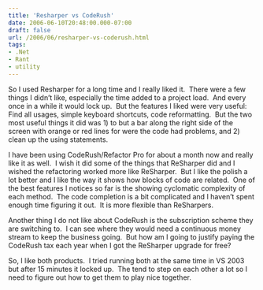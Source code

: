 ```yaml
---
title: 'Resharper vs CodeRush'
date: 2006-06-10T20:48:00.000-07:00
draft: false
url: /2006/06/resharper-vs-coderush.html
tags: 
- .Net
- Rant
- utility
---
```


So I used Resharper for a long time and I really liked it.  There were a few things I didn’t like, especially the time added to a project load.  And every once in a while it would lock up.  But the features I liked were very useful: Find all usages, simple keyboard shortcuts, code reformatting.  But the two most useful things it did was 1) to but a bar along the right side of the screen with orange or red lines for were the code had problems, and 2) clean up the using statements.

I have been using CodeRush/Refactor Pro for about a month now and really like it as well.  I wish it did some of the things that ReSharper did and I wished the refactoring worked more like ReSharper.  But I like the polish a lot better and I like the way it shows how blocks of code are related.  One of the best features I notices so far is the showing cyclomatic complexity of each method.  The code completion is a bit complicated and I haven’t spent enough time figuring it out.  It is more flexible than ReSharpers.

Another thing I do not like about CodeRush is the subscription scheme they are switching to.  I can see where they would need a continuous money stream to keep the business going.  But how am I going to justify paying the CodeRush tax each year when I got the ReSharper upgrade for free?

So, I like both products.  I tried running both at the same time in VS 2003 but after 15 minutes it locked up.  The tend to step on each other a lot so I need to figure out how to get them to play nice together.